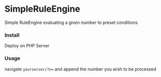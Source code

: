 # SimpleRuleEngine

Simple RuleEngine evaluating a given number to preset conditions

### Install

Deploy on PHP Server

### Usage

navigate `yourserver/?n=` and append the number you wish to be processed
